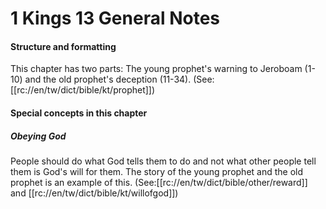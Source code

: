 # 1 Kings 13 General Notes

#### Structure and formatting

This chapter has two parts: The young prophet's warning to Jeroboam (1-10) and the old prophet's deception (11-34). (See: [[rc://en/tw/dict/bible/kt/prophet]])

#### Special concepts in this chapter

##### Obeying God
People should do what God tells them to do and not what other people tell them is God's will for them. The story of the young prophet and the old prophet is an example of this. (See:[[rc://en/tw/dict/bible/other/reward]] and [[rc://en/tw/dict/bible/kt/willofgod]])
